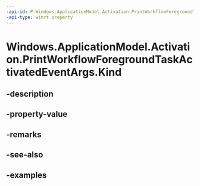 ```yaml
---
-api-id: P:Windows.ApplicationModel.Activation.PrintWorkflowForegroundTaskActivatedEventArgs.Kind
-api-type: winrt property
---
```


<!-- Property syntax.
public ActivationKind Kind { get; }
-->

# Windows.ApplicationModel.Activation.PrintWorkflowForegroundTaskActivatedEventArgs.Kind

## -description

## -property-value

## -remarks

## -see-also

## -examples

